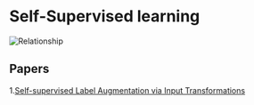 # Self-Supervised learning

![Relationship](https://github.com/Allen123321/self-supervised_learning/blob/main/image.png)

## Papers
1.[Self-supervised Label Augmentation via Input Transformations](https://arxiv.org/pdf/1910.05872.pdf)

